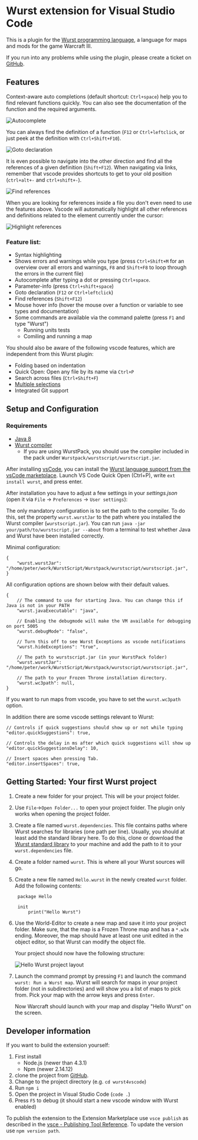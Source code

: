 # Wurst extension for Visual Studio Code

This is a plugin for the [Wurst programming language](https://peq.github.io/WurstScript/), a language for maps and mods for the game Warcraft III.

If you run into any problems while using the plugin, please create a ticket on [GitHub](https://github.com/peq/wurst4vscode).


## Features

Context-aware auto completions (default shortcut: `Ctrl+space`) help you to find relevant functions quickly.
You can also see the documentation of the function and the required arguments.

![Autocomplete](http://i.imgur.com/QPwREHO.gif)

You can always find the definition of a function (`F12` or `Ctrl+leftclick`, or just peek at the definition with `Ctrl+Shift+F10`). 

![Goto declaration](http://i.imgur.com/imIINfH.gif)

It is even possible to navigate into the other direction and find all the references of a given definition (`Shift+F12`).
When navigating via links, remember that vscode provides shortcuts to get to your old position (`ctrl+alt+-` and `ctrl+shift+-`).

![Find references](http://i.imgur.com/xas74JI.gif)

When you are looking for references inside a file you don't even need to use the features above.
Vscode will automatically highlight all other references and definitions related to the element currently under the cursor:

![Highlight references](http://i.imgur.com/Pzh1Zpq.gif)



### Feature list:

* Syntax highlighting
* Shows errors and warnings while you type (press `Ctrl+Shift+M` for an overview over all errors and warnings, `F8` and `Shift+F8` to loop through the errors in the current file)
* Autocomplete after typing a dot or pressing `Ctrl+space`.
* Parameter-info (press `Ctrl+shift+space`)
* Goto declaration (`F12` or `Ctrl+leftclick`)
* Find references (`Shift+F12`)
* Mouse hover info (hover the mouse over a function or variable to see types and documentation)
* Some commands are available via the command palette (press `F1` and type "Wurst")
    * Running units tests
    * Comiling and running a map 

You should also be aware of the following vscode features, which are independent from this Wurst plugin:

* Folding based on indentation
* Quick Open: Open any file by its name via `Ctrl+P`
* Search across files (`Ctrl+Shift+F`)
* [Multiple selections](https://code.visualstudio.com/docs/editor/editingevolved#_multiple-selections)
* Integrated Git support





## Setup and Configuration

### Requirements

  * [Java 8](http://www.oracle.com/technetwork/java/javase/downloads/index.html)
  * [Wurst compiler](http://peeeq.de/hudson/job/Wurst/lastSuccessfulBuild/artifact/downloads/wurstpack_compiler.zip) 
     * If you are using WurstPack, you should use the compiler included in the pack under `Wurstpack/wurstscript/wurstscript.jar`.


After installing [vsCode](https://code.visualstudio.com), you can install the [Wurst language support from the vsCode marketplace](https://marketplace.visualstudio.com/items?itemName=peterzeller.wurst).
Launch VS Code Quick Open (Ctrl+P), write `ext install wurst`, and press enter.

After installation you have to adjust a few settings in your _settings.json_ (open it via `File` -> `Preferences` -> `User settings`):


The only mandatory configuration is to set the path to the compiler.
To do this, set the property `wurst.wurstJar` to the path where you installed the Wurst compiler (`wurstscript.jar`).
You can run `java -jar your/path/to/wurstscript.jar --about` from a terminal to test whether Java and Wurst have been installed correctly.


Minimal configuration:

    {
        "wurst.wurstJar": "/home/peter/work/WurstScript/Wurstpack/wurstscript/wurstscript.jar",
    }

All configuration options are shown below with their default values.

    {
        // The command to use for starting Java. You can change this if Java is not in your PATH
        "wurst.javaExecutable": "java",

        // Enabling the debugmode will make the VM available for debugging on port 5005
        "wurst.debugMode": "false",

        // Turn this off to see Wurst Exceptions as vscode notifications
        "wurst.hideExceptions": "true",

        // The path to wurstscript.jar (in your WurstPack folder)
        "wurst.wurstJar": "/home/peter/work/WurstScript/Wurstpack/wurstscript/wurstscript.jar",

        // The path to your Frozen Throne installation directory.
        "wurst.wc3path": null,
    }

If you want to run maps from vscode, you have to set the `wurst.wc3path` option.

In addition there are some vscode settings relevant to Wurst:

    // Controls if quick suggestions should show up or not while typing
	"editor.quickSuggestions": true,
	
    // Controls the delay in ms after which quick suggestions will show up
	"editor.quickSuggestionsDelay": 10,
    
    // Insert spaces when pressing Tab.
    "editor.insertSpaces": true,

## Getting Started: Your first Wurst project

1. Create a new folder for your project. This will be your project folder.
2. Use `File`->`Open Folder...` to open your project folder. The plugin only works when opening the project folder.
3. Create a file named `wurst.dependencies`. 
    This file contains paths where Wurst searches for libraries (one path per line).
    Usually, you should at least add the standard library here.
    To do this, clone or download the [Wurst standard library](https://github.com/peq/wurstStdlib) to your machine and add the path to it to your `wurst.dependencies` file.
4. Create a folder named `wurst`. This is where all your Wurst sources will go.
5. Create a new file named `Hello.wurst` in the newly created `wurst` folder.
    Add the following contents:

        package Hello

        init
            print("Hello Wurst")
6. Use the World-Editor to create a new map and save it into your project folder.
    Make sure, that the map is a Frozen Throne map and has a `*.w3x` ending.
    Moreover, the map should have at least one unit edited in the object editor, so that Wurst can modify the object file. 
    
    Your project should now have the following structure:

    ![Hello Wurst project layout](http://i.imgur.com/KAB1Se2.png)

7. Launch the command prompt by pressing `F1` and launch the command `wurst: Run a Wurst map`.
    Wurst will search for maps in your project folder (not in subdirectories) and will show you a list of maps to pick from.
    Pick your map with the arrow keys and press `Enter`.

    Now Warcraft should launch with your map and display "Hello Wurst" on the screen.



## Developer information

If you want to build the extension yourself:

1. First install 
    - Node.js (newer than 4.3.1)
    - Npm  (newer 2.14.12)
2. clone the project from [GitHub](https://github.com/peq/wurst4vscode).
3. Change to the project directory (e.g. `cd wurst4vscode`)
4. Run `npm i`
5. Open the project in Visual Studio Code (`code .`)
6. Press `F5` to debug (it should start a new vscode window with Wurst enabled)

To publish the extension to the Extension Marketplace use `vsce publish` as described in the [vsce - Publishing Tool Reference](https://code.visualstudio.com/docs/tools/vscecli).
To update the version use `npm version path`.



